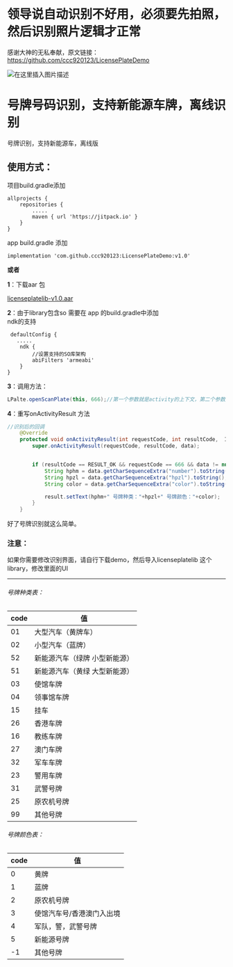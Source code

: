# 领导说自动识别不好用，必须要先拍照，然后识别照片逻辑才正常
感谢大神的无私奉献，原文链接：https://github.com/ccc920123/LicensePlateDemo

![在这里插入图片描述](https://img-blog.csdnimg.cn/2020101218001416.jpg?x-oss-process=image/watermark,type_ZmFuZ3poZW5naGVpdGk,shadow_10,text_aHR0cHM6Ly9ibG9nLmNzZG4ubmV0L3FxXzM1MzUwNjU0,size_16,color_FFFFFF,t_70#pic_center)

# 号牌号码识别，支持新能源车牌，离线识别
号牌识别，支持新能源车，离线版
## 使用方式：

项目build.gradle添加

    allprojects {
        repositories {
            .....
            maven { url 'https://jitpack.io' }   
        }
    }
app build.gradle 添加

    implementation 'com.github.ccc920123:LicensePlateDemo:v1.0'

**或者**

 **1**：下载aar 包

[licenseplatelib-v1.0.aar](https://github.com/ccc920123/LicensePlateDemo/blob/master/downloads/licenseplatelib-v1.0.aar?raw=true)

**2**：由于library包含so 需要在 app 的build.gradle中添加<br/>
ndk的支持

     defaultConfig {
       .....
        ndk {
            //设置支持的SO库架构
            abiFilters 'armeabi'
        }
    }
**3**：调用方法：
<br/>
```java
LPalte.openScanPlate(this, 666);//第一个参数就是activity的上下文，第二个参数是requestCode 我填写的666
```
**4**：重写onActivityResult 方法
```java
//识别后的回调
    @Override
    protected void onActivityResult(int requestCode, int resultCode,  Intent data) {
        super.onActivityResult(requestCode, resultCode, data);


        if (resultCode == RESULT_OK && requestCode == 666 && data != null) {
            String hphm = data.getCharSequenceExtra("number").toString();
            String hpzl = data.getCharSequenceExtra("hpzl").toString();
            String color = data.getCharSequenceExtra("color").toString();

            result.setText(hphm+" 号牌种类："+hpzl+" 号牌颜色："+color);
        }
    }
```
好了号牌识别就这么简单。
### 注意：
如果你需要修改识别界面，请自行下载demo，然后导入licenseplatelib 这个library，修改里面的UI


------------
###### 号牌种类表：
| code  |  值 |
| ------------ | ------------ |
| 01  | 大型汽车（黄牌车）  |
| 02  | 小型汽车（蓝牌）  |
| 52  |  新能源汽车（绿牌 小型新能源） |
| 51  |  新能源汽车（黄绿 大型新能源） |
| 03  |  使馆车牌 |
| 04  |  领事馆车牌 |
| 15  |  挂车 |
| 26  |  香港车牌 |
| 16  |  教练车牌 |
| 27  | 澳门车牌  |
|  32 | 军车车牌  |
|  23 | 警用车牌  |
|  31 |  武警号牌 |
|  25 |  原农机号牌 |
| 99  |  其他号牌 |

###### 号牌颜色表：
| code  |  值 |
| ------------ | ------------ |
| 0  | 黄牌  |
| 1  | 蓝牌 |
| 2 |  原农机号牌 |
| 3  |  使馆汽车号/香港澳门入出境 |
| 4  |  军队，警，武警号牌 |
| 5  |  新能源号牌 |
| -1  |  其他号牌 |







